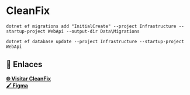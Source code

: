 # CleanFix

```
dotnet ef migrations add "InitialCreate" --project Infrastructure --startup-project WebApi --output-dir Data\Migrations
```

```
dotnet ef database update --project Infrastructure --startup-project WebApi
```
## 🚀 Enlaces

<a href="https://clean-fix-summer-camp2025.vercel.app/" target="_blank" rel="noopener noreferrer">**🌐 Visitar CleanFix**</a>
<br/>
<a href="https://www.figma.com/design/GfAnJxaquw0dI3vddDz4UA/CleanFix?m=auto&t=7RPUm7SR1gRhW052-1" target="_blank" rel="noopener noreferrer">**🖌️ Figma**</a>
